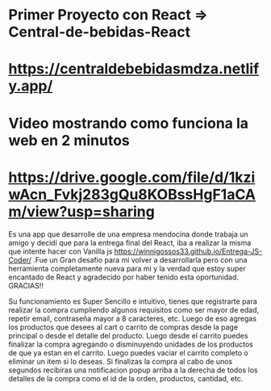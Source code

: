 # Primer Proyecto con React => Central-de-bebidas-React
# https://centraldebebidasmdza.netlify.app/
# Video mostrando como funciona la web en 2 minutos
# https://drive.google.com/file/d/1kziwAcn_Fvkj283gQu8KOBssHgF1aCAm/view?usp=sharing

Es una app que desarrolle de una empresa mendocina donde trabaja un amigo y decidí que para la entrega final del React, iba a realizar la misma que intente hacer con Vanilla js https://winnigossos33.github.io/Entrega-JS-Coder/
 .Fue un Gran desafio para mi volver a desarrollarla pero con una herramienta completamente nueva para mi y la verdad que estoy super encantado de React y agradecido por haber tenido esta oportunidad. GRACIAS!!

Su funcionamiento es Super Sencillo e intuitivo, tienes que registrarte para realizar la compra cumpliendo algunos requisitos como ser mayor de edad, repetir email, contraseña mayor a 8 caracteres, etc. Luego de eso agregas los productos que desees al cart o carrito de compras desde la page principal o desde el detalle del producto. Luego desde el carrito puedes finalizar la compra agregando o disminuyendo unidades de los productos de que ya estan en el carrito. Luego puedes vaciar el carrito completo o eliminar un item si lo deseas. Si finalizas la compra al cabo de unos segundos recibiras una notificacion popup arriba a la derecha de todos los detalles de la compra como el id de la orden, productos, cantidad, etc. 
